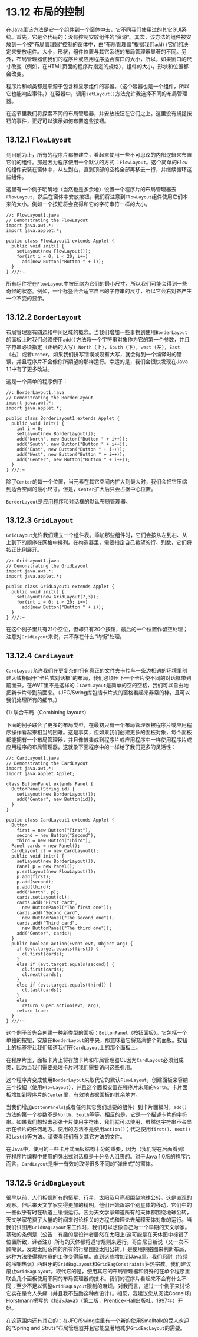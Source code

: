 # 13.12 布局的控制

在Java里该方法是安一个组件到一个窗体中去，它不同我们使用过的其它GUI系统。首先，它是全代码的；没有控制安放组件的“资源”。其次，该方法的组件被安放到一个被“布局管理器”控制的窗体中，由“布局管理器”根据我们`add()`它们的决定来安放组件。大小，形状，组件位置与其它系统的布局管理器显著的不同。另外，布局管理器使我们的程序片或应用程序适合窗口的大小，所以，如果窗口的尺寸改变（例如，在HTML页面的程序片指定的规格），组件的大小，形状和位置都会改变。

程序片和帧类都是来源于包含和显示组件的容器。（这个容器也是一个组件，所以它也能响应事件。）在容器中，调用`setLayout()`方法允许我选择不同的布局管理器。

在这节里我们将探索不同的布局管理器，并安放按钮在它们之上。这里没有捕捉按钮的事件，正好可以演示如何布置这些按钮。

## 13.12.1 `FlowLayout`

到目前为止，所有的程序片都被建立，看起来使用一些不可思议的内部逻辑来布置它们的组件。那是因为程序使用一个默认的方式：`FlowLayout`。这个简单的`Flow`的组件安装在窗体中，从左到右，直到顶部的空格全部再移去一行，并继续循环这些组件。

这里有一个例子明确地（当然也是多余地）设置一个程序片的布局管理器去`FlowLayout`，然后在窗体中安放按钮。我们将注意到`FlowLayout`组件使用它们本来的大小。例如一个按钮将会变得和它的字符串符一样的大小。

```text
//: FlowLayout1.java
// Demonstrating the FlowLayout
import java.awt.*;
import java.applet.*;

public class FlowLayout1 extends Applet {
  public void init() {
    setLayout(new FlowLayout());
    for(int i = 0; i < 20; i++)
      add(new Button("Button " + i));
  }
} ///:~
```

所有组件将在`FlowLayout`中被压缩为它们的最小尺寸，所以我们可能会得到一些奇怪的状态。例如，一个标签会合适它自已的字符串的尺寸，所以它会右对齐产生一个不变的显示。

## 13.12.2 `BorderLayout`

布局管理器有四边和中间区域的概念。当我们增加一些事物到使用`BorderLayout`的面板上时我们必须使用`add()`方法将一个字符串对象作为它的第一个参数，并且字符串必须指定（正确的大写）`North`（上），`South`（下），`west`（左），`East`（右）或者`Center`。如果我们拼写错误或没有大写，就会得到一个编译时的错误，并且程序片不会像你所期望的那样运行。幸运的是，我们会很快发现在Java 1.1中有了更多改进。

这是一个简单的程序例子：

```text
//: BorderLayout1.java
// Demonstrating the BorderLayout
import java.awt.*;
import java.applet.*;

public class BorderLayout1 extends Applet {
  public void init() {
    int i = 0;
    setLayout(new BorderLayout());
    add("North", new Button("Button " + i++));
    add("South", new Button("Button " + i++));
    add("East", new Button("Button " + i++));
    add("West", new Button("Button " + i++));
    add("Center", new Button("Button " + i++));
  }
} ///:~
```

除了`Center`的每一个位置，当元素在其它空间内扩大到最大时，我们会把它压缩到适合空间的最小尺寸。但是，`Center`扩大后只会占据中心位置。

`BorderLayout`是应用程序和对话框的默认布局管理器。

## 13.12.3 `GridLayout`

`GridLayout`允许我们建立一个组件表。添加那些组件时，它们会按从左到右、从上到下的顺序在网格中排列。在构造器里，需要指定自己希望的行、列数，它们将按正比例展开。

```text
//: GridLayout1.java
// Demonstrating the GridLayout
import java.awt.*;
import java.applet.*;

public class GridLayout1 extends Applet {
  public void init() {
    setLayout(new GridLayout(7,3));
    for(int i = 0; i < 20; i++)
      add(new Button("Button " + i));
  }
} ///:~
```

在这个例子里共有21个空位，但却只有20个按钮，最后的一个位置作留空处理；注意对`GridLayout`来说，并不存在什么“均衡”处理。

## 13.12.4 `CardLayout`

`CardLayout`允许我们在更复杂的拥有真正的文件夹卡片与一条边相遇的环境里创建大致相同于“卡片式对话框”的布局，我们必须压下一个卡片使不同的对话框带到前面来。在AWT里不是这样的：`CardLayout`是简单的空的空格，我们可以自由地把新卡片带到前面来。（JFC/Swing库包括卡片式的窗格看起来非常的棒，且可以我们处理所有的细节。）

\(1\) 联合布局（Combining layouts\)

下面的例子联合了更多的布局类型，在最初只有一个布局管理器被程序片或应用程序操作看起来相当的困难。这是事实，但如果我们创建更多的面板对象，每个面板都能拥有一个布局管理器，并且像被集成到程序片或应用程序中一样使用程序片或应用程序的布局管理器。这就象下面程序中的一样给了我们更多的灵活性：

```text
//: CardLayout1.java
// Demonstrating the CardLayout
import java.awt.*;
import java.applet.Applet;

class ButtonPanel extends Panel {
  ButtonPanel(String id) {
    setLayout(new BorderLayout());
    add("Center", new Button(id));
  }
}

public class CardLayout1 extends Applet {
  Button
    first = new Button("First"),
    second = new Button("Second"),
    third = new Button("Third");
  Panel cards = new Panel();
  CardLayout cl = new CardLayout();
  public void init() {
    setLayout(new BorderLayout());
    Panel p = new Panel();
    p.setLayout(new FlowLayout());
    p.add(first);
    p.add(second);
    p.add(third);
    add("North", p);
    cards.setLayout(cl);
    cards.add("First card",
      new ButtonPanel("The first one"));
    cards.add("Second card",
      new ButtonPanel("The second one"));
    cards.add("Third card",
      new ButtonPanel("The third one"));
    add("Center", cards);
  }
  public boolean action(Event evt, Object arg) {
    if (evt.target.equals(first)) {
      cl.first(cards);
    }
    else if (evt.target.equals(second)) {
      cl.first(cards);
      cl.next(cards);
    }
    else if (evt.target.equals(third)) {
      cl.last(cards);
    }
    else
      return super.action(evt, arg);
    return true;
  }
} ///:~
```

这个例子首先会创建一种新类型的面板：`BottonPanel`（按钮面板）。它包括一个单独的按钮，安放在`BorderLayout`的中央，那意味着它将充满整个的面板。按钮上的标签将让我们知道我们在`CardLayout`上的那个面板上。

在程序片里，面板卡片上将存放卡片和布局管理器CL因为`CardLayout`必须组成类，因为当我们需要处理卡片时我们需要访问这些引用。

这个程序片变成使用`BorderLayout`来取代它的默认`FlowLayout`，创建面板来容纳三个按钮（使用`FlowLayout`），并且这个面板安置在程序片末尾的`North`。卡片面板增加到程序片的`Center`里，有效地占据面板的其余地方。

当我们增加`BottonPanels`\(或者任何其它我们想要的组件）到卡片面板时，`add()`方法的第一个参数不是`North`，`South`等等。相反的是，它是一个描述卡片的字符串。如果我们想轻击那张卡片使用字符串，我们就可以使用，虽然这字符串不会显示在卡片的任何地方。使用的方法不是使用`action()`；代之使用`first()`、`next()`和`last()`等方法。请查看我们有关其它方法的文件。

在Java中，使用的一些卡片式面板结构十分的重要，因为（我们将在后面看到）在程序片编程中使用的弹出式对话框是十分令人沮丧的。对于Java 1.0版的程序片而言，`CardLayout`是唯一有效的取得很多不同的“弹出式”的窗体。

## 13.12.5 `GridBagLayout`

很早以前，人们相信所有的恒星、行星、太阳及月亮都围绕地球公转。这是直观的观察。但后来天文学家变得更加的精明，他们开始跟踪个别星体的移动，它们中的一些似乎有时在轨道上缓慢运行。因为天文学家知道所有的天体都围绕地球公转，天文学家花费了大量的时间来讨论相关的方程式和理论去解释天体对象的运行。当我们试图用`GridBagLayout`来工作时，我们可以想像自己为一个早期的天文学家。基础的条例是（公告：有趣的是设计者居然在太阳上\(这可能是在天体图中标错了位置所致，译者注\)）所有的天体都将遵守规则来运行。哥白尼日新说（又一次不顾嘲讽，发现太阳系内的所有的行星围绕太阳公转。）是使用网络图来判断布局，这种方法使得程序员的工作变得简单。直到这些增加到Java里，我们忍耐（持续的冷嘲热讽）西班牙的`GridBagLayout`和`GridBagConstraints`狂热宗教。我们建议废止`GridBagLayout`。取代它的是，使用其它的布局管理器和特殊的在单个程序里联合几个面板使用不同的布局管理器的技术。我们的程序片看起来不会有什么不同；至少不足以调整`GridBagLayout`限制的麻烦。对我而言，通过一个例子来讨论它实在是令人头痛（并且我不鼓励这种库设计）。相反，我建议您从阅读Cornell和Horstmann撰写的《核心Java》（第二版，Prentice-Hall出版社，1997年）开始。

在这范围内还有其它的：在JFC/Swing库里有一个新的使用Smalltalk的受人欢迎的“Spring and Struts”布局管理器并且它能显著地减少`GridBagLayout`的需要。

